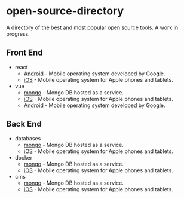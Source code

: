 # open-source-directory
A directory of the best and most popular open source tools. A work in progress.

## Front End

- react
	- [Android](https://google.com) - Mobile operating system developed by Google.
	- [iOS](https://apple.com) - Mobile operating system for Apple phones and tablets.
- vue
	- [mongo](https://mlab.com) - Mongo DB hosted as a service.
	- [iOS](https://apple.com) - Mobile operating system for Apple phones and tablets.
	- [Android](https://google.com) - Mobile operating system developed by Google.

## Back End

- databases
	- [mongo](https://mlab.com) - Mongo DB hosted as a service.
	- [iOS](https://apple.com) - Mobile operating system for Apple phones and tablets.
- docker
	- [mongo](https://mlab.com) - Mongo DB hosted as a service.
	- [iOS](https://apple.com) - Mobile operating system for Apple phones and tablets.
- cms
	- [mongo](https://mlab.com) - Mongo DB hosted as a service.
	- [iOS](https://apple.com) - Mobile operating system for Apple phones and tablets.
